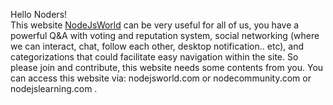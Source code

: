 Hello Noders! </br>
This website [NodeJsWorld](www.nodejsworld.com) can be very useful for all of us, you have a powerful Q&A with voting and reputation system, social networking (where we can interact, chat, follow each other, desktop notification.. etc), and categorizations that could facilitate easy navigation within the site.
So please join and contribute, this website needs some contents from you. You can access this website via: nodejsworld.com or nodecommunity.com or nodejslearning.com .